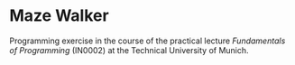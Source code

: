 # Maze Walker

Programming exercise in the course of the practical lecture _Fundamentals of Programming_ (IN0002) at the Technical University of Munich.
